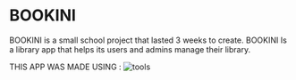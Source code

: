 # BOOKINI
BOOKINI is a small school project that lasted 3 weeks to create.
BOOKINI Is a library app that helps its users and admins manage their library.

THIS APP WAS MADE USING : 
![tools](https://user-images.githubusercontent.com/67316586/128402202-76463e73-191b-4320-8855-bd4c902b0c0a.png)

